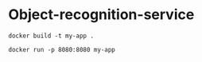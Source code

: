 # Object-recognition-service

```
docker build -t my-app .      
```

```
docker run -p 8080:8080 my-app
```
